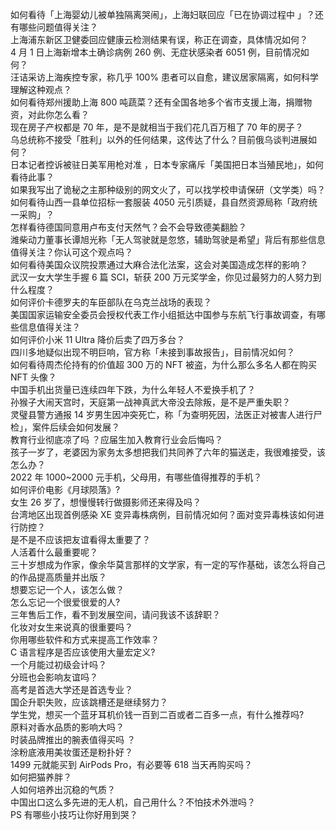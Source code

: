 如何看待「上海婴幼儿被单独隔离哭闹」，上海妇联回应「已在协调过程中 」？还有哪些问题值得关注？  
上海浦东新区卫健委回应健康云检测结果有误，称正在调查，具体情况如何？  
4 月 1 日上海新增本土确诊病例 260 例、无症状感染者 6051 例，目前情况如何？  
汪诘采访上海疾控专家，称几乎 100% 患者可以自愈，建议居家隔离，如何科学理解这种观点？  
如何看待郑州援助上海 800 吨蔬菜？还有全国各地多个省市支援上海，捐赠物资，对此你怎么看？  
现在房子产权都是 70 年，是不是就相当于我们花几百万租了 70 年的房子？  
乌总统称不接受「胜利」以外的任何结果，这传达了什么？目前俄乌谈判进展如何？  
日本记者控诉被驻日美军用枪对准 ，日本专家痛斥「美国把日本当殖民地」，如何看待此事？  
如果我写出了诡秘之主那种级别的网文火了，可以找学校申请保研（文学类）吗？  
如何看待山西一县单位招标一套服装 4050 元引质疑，县自然资源局称「政府统一采购」？  
怎样看待德国同意用卢布支付天然气？会不会导致德美翻脸？  
潍柴动力董事长谭旭光称「无人驾驶就是忽悠，辅助驾驶是希望」背后有那些信息值得关注？你认可这个观点吗？  
如何看待美国众议院投票通过大麻合法化法案，这会对美国造成怎样的影响？  
武汉一女大学生手握 6 篇 SCI，斩获 200 万元奖学金，你见过最努力的人努力到什么程度？  
如何评价卡德罗夫的车臣部队在乌克兰战场的表现？  
美国国家运输安全委员会授权代表工作小组抵达中国参与东航飞行事故调查，有哪些信息值得关注？  
如何评价小米 11 Ultra 降价后卖了四万多台？  
四川多地疑似出现不明巨响，官方称「未接到事故报告」，目前情况如何？  
如何看待周杰伦持有的价值超 300 万的 NFT 被盗，为什么那么多名人都在购买 NFT 头像？  
中国手机出货量已连续四年下跌，为什么年轻人不爱换手机了？  
孙猴子大闹天宫时，天庭第一战神真武大帝没去除叛，是不是严重失职？  
灵璧县警方通报 14 岁男生因冲突死亡，称「为查明死因，法医正对被害人进行尸检」，案件后续会如何发展？  
教育行业彻底凉了吗 ？应届生加入教育行业会后悔吗？  
孩子一岁了，老婆因为家务太多想把我们共同养了六年的猫送走，我很难接受，该怎么办？  
2022 年 1000~2000 元手机，父母用，有哪些值得推荐的手机？  
如何评价电影《月球陨落》?  
女生 26 岁了，想慢慢转行做摄影师还来得及吗？  
台湾地区出现首例感染 XE 变异毒株病例，目前情况如何？面对变异毒株该如何进行防控？  
是不是不应该把友谊看得太重要了？  
人活着什么最重要呢？  
三十岁想成为作家，像余华莫言那样的文学家，有一定的写作基础，该怎么将自己的作品提高质量并出版？  
想要忘记一个人，该怎么做？  
怎么忘记一个很爱很爱的人?  
三年售后工作，看不到发展空间，请问我该不该辞职？  
化妆对女生来说真的很重要吗？  
你用哪些软件和方式来提高工作效率？  
C 语言程序是否应该使用大量宏定义?  
一个月能过初级会计吗？  
分班也会影响友谊吗？  
高考是首选大学还是首选专业？  
国企升职失败，应该跳槽还是继续努力？  
学生党，想买一个蓝牙耳机价钱一百到二百或者二百多一点，有什么推荐吗?  
原料对香水品质的影响大吗？  
时装品牌推出的腕表值得买吗 ？  
涂粉底液用美妆蛋还是粉扑好？  
1499 元就能买到 AirPods Pro，有必要等 618 当天再购买吗？  
如何把猫养胖？  
人如何培养出沉稳的气质？  
中国出口这么多先进的无人机，自己用什么？不怕技术外泄吗？  
PS 有哪些小技巧让你好用到哭？  
